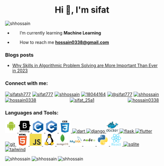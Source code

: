 <h1 align="center">Hi 👋, I'm sifat</h1>
<img src="https://komarev.com/ghpvc/?username=shhossain&label=Profile%20views&color=0e75b6&style=flat" alt="shhossain" />


- <img src='https://user-images.githubusercontent.com/80335059/206486358-78c18c0f-ded1-4d2f-8068-118b4935973a.png' height='10' width='20' style='vertical-align:bottom;'/> I’m currently learning **Machine Learning**

- <img src='https://user-images.githubusercontent.com/80335059/206487262-00ac1b6f-f959-49b3-be83-ef9ad5257ed4.png' height='10' width='20' style='vertical-align:bottom;'/> How to reach me **hossain0338@gmail.com**

### Blogs posts
<!-- BLOG-POST-LIST:START -->
- [Why Skills in Algorithmic Problem Solving are More Important Than Ever in 2023](https://dev.to/shhossain/why-skills-in-algorithmic-problem-solving-are-more-important-than-ever-in-2023-28mf)
<!-- BLOG-POST-LIST:END -->

<h3 align="left">Connect with me:</h3>
<div style="display: flex; flex-wrap: wrap; justify-content: space-between">
      <a href="https://fb.me/sifatsh777" target="blank"
        ><img
          align="center"
          src="https://raw.githubusercontent.com/rahuldkjain/github-profile-readme-generator/master/src/images/icons/Social/facebook.svg"
          alt="sifatsh777"
          height="30"
          width="40"
      /></a>
      <a href="https://linkedin.com/in/sifat777" target="blank"
        ><img
          align="center"
          src="https://raw.githubusercontent.com/rahuldkjain/github-profile-readme-generator/master/src/images/icons/Social/linked-in-alt.svg"
          alt="sifat777"
          height="30"
          width="40"
      /></a>
      <a href="https://dev.to/shhossain" target="blank"
        ><img
          align="center"
          src="https://raw.githubusercontent.com/rahuldkjain/github-profile-readme-generator/master/src/images/icons/Social/devto.svg"
          alt="shhossain"
          height="30"
          width="40"
      /></a>
      <a href="https://stackoverflow.com/users/18044164" target="blank"
        ><img
          align="center"
          src="https://raw.githubusercontent.com/rahuldkjain/github-profile-readme-generator/master/src/images/icons/Social/stack-overflow.svg"
          alt="18044164"
          height="30"
          width="40"
      /></a>
      <a href="https://medium.com/@sifat777" target="blank"
        ><img
          align="center"
          src="https://raw.githubusercontent.com/rahuldkjain/github-profile-readme-generator/master/src/images/icons/Social/medium.svg"
          alt="@sifat777"
          height="30"
          width="40"
      /></a>
      <a href="https://www.codechef.com/users/shhossain" target="blank"
        ><img
          align="center"
          src="https://cdn.jsdelivr.net/npm/simple-icons@3.1.0/icons/codechef.svg"
          alt="shhossain"
          height="30"
          width="40"
      /></a>
      <a href="https://www.hackerrank.com/hossain0338" target="blank"
        ><img
          align="center"
          src="https://raw.githubusercontent.com/rahuldkjain/github-profile-readme-generator/master/src/images/icons/Social/hackerrank.svg"
          alt="hossain0338"
          height="30"
          width="40"
      /></a>
      <a href="https://codeforces.com/profile/sifat_25a1" target="blank"
        ><img
          align="center"
          src="https://raw.githubusercontent.com/rahuldkjain/github-profile-readme-generator/master/src/images/icons/Social/codeforces.svg"
          alt="sifat_25a1"
          height="30"
          width="40"
      /></a>
      <a href="https://www.leetcode.com/hossain0338" target="blank"
        ><img
          align="center"
          src="https://raw.githubusercontent.com/rahuldkjain/github-profile-readme-generator/master/src/images/icons/Social/leet-code.svg"
          alt="hossain0338"
          height="30"
          width="40"
      /></a>
    </div>

<h3 align="left">Languages and Tools:</h3>
<p align="left"> <a href="https://developer.android.com" target="_blank" rel="noreferrer"> <img src="https://raw.githubusercontent.com/devicons/devicon/master/icons/android/android-original-wordmark.svg" alt="android" width="40" height="40"/> </a> <a href="https://getbootstrap.com" target="_blank" rel="noreferrer"> <img src="https://raw.githubusercontent.com/devicons/devicon/master/icons/bootstrap/bootstrap-plain-wordmark.svg" alt="bootstrap" width="40" height="40"/> </a> <a href="https://www.cprogramming.com/" target="_blank" rel="noreferrer"> <img src="https://raw.githubusercontent.com/devicons/devicon/master/icons/c/c-original.svg" alt="c" width="40" height="40"/> </a> <a href="https://www.w3schools.com/cpp/" target="_blank" rel="noreferrer"> <img src="https://raw.githubusercontent.com/devicons/devicon/master/icons/cplusplus/cplusplus-original.svg" alt="cplusplus" width="40" height="40"/> </a> <a href="https://www.w3schools.com/css/" target="_blank" rel="noreferrer"> <img src="https://raw.githubusercontent.com/devicons/devicon/master/icons/css3/css3-original-wordmark.svg" alt="css3" width="40" height="40"/> </a> <a href="https://dart.dev" target="_blank" rel="noreferrer"> <img src="https://www.vectorlogo.zone/logos/dartlang/dartlang-icon.svg" alt="dart" width="40" height="40"/> </a> <a href="https://www.djangoproject.com/" target="_blank" rel="noreferrer"> <img src="https://cdn.worldvectorlogo.com/logos/django.svg" alt="django" width="40" height="40"/> </a> <a href="https://www.docker.com/" target="_blank" rel="noreferrer"> <img src="https://raw.githubusercontent.com/devicons/devicon/master/icons/docker/docker-original-wordmark.svg" alt="docker" width="40" height="40"/> </a> <a href="https://flask.palletsprojects.com/" target="_blank" rel="noreferrer"> <img src="https://www.vectorlogo.zone/logos/pocoo_flask/pocoo_flask-icon.svg" alt="flask" width="40" height="40"/> </a> <a href="https://flutter.dev" target="_blank" rel="noreferrer"> <img src="https://www.vectorlogo.zone/logos/flutterio/flutterio-icon.svg" alt="flutter" width="40" height="40"/> </a> <a href="https://git-scm.com/" target="_blank" rel="noreferrer"> <img src="https://www.vectorlogo.zone/logos/git-scm/git-scm-icon.svg" alt="git" width="40" height="40"/> </a> <a href="https://www.w3.org/html/" target="_blank" rel="noreferrer"> <img src="https://raw.githubusercontent.com/devicons/devicon/master/icons/html5/html5-original-wordmark.svg" alt="html5" width="40" height="40"/> </a> <a href="https://developer.mozilla.org/en-US/docs/Web/JavaScript" target="_blank" rel="noreferrer"> <img src="https://raw.githubusercontent.com/devicons/devicon/master/icons/javascript/javascript-original.svg" alt="javascript" width="40" height="40"/> </a> <a href="https://www.linux.org/" target="_blank" rel="noreferrer"> <img src="https://raw.githubusercontent.com/devicons/devicon/master/icons/linux/linux-original.svg" alt="linux" width="40" height="40"/> </a> <a href="https://www.mongodb.com/" target="_blank" rel="noreferrer"> <img src="https://raw.githubusercontent.com/devicons/devicon/master/icons/mongodb/mongodb-original-wordmark.svg" alt="mongodb" width="40" height="40"/> </a> <a href="https://www.mysql.com/" target="_blank" rel="noreferrer"> <img src="https://raw.githubusercontent.com/devicons/devicon/master/icons/mysql/mysql-original-wordmark.svg" alt="mysql" width="40" height="40"/> </a> <a href="https://nodejs.org" target="_blank" rel="noreferrer"> <img src="https://raw.githubusercontent.com/devicons/devicon/master/icons/nodejs/nodejs-original-wordmark.svg" alt="nodejs" width="40" height="40"/> </a> <a href="https://www.python.org" target="_blank" rel="noreferrer"> <img src="https://raw.githubusercontent.com/devicons/devicon/master/icons/python/python-original.svg" alt="python" width="40" height="40"/> </a> <a href="https://reactjs.org/" target="_blank" rel="noreferrer"> <img src="https://raw.githubusercontent.com/devicons/devicon/master/icons/react/react-original-wordmark.svg" alt="react" width="40" height="40"/> </a> <a href="https://www.sqlite.org/" target="_blank" rel="noreferrer"> <img src="https://www.vectorlogo.zone/logos/sqlite/sqlite-icon.svg" alt="sqlite" width="40" height="40"/> </a> <a href="https://tailwindcss.com/" target="_blank" rel="noreferrer"> <img src="https://www.vectorlogo.zone/logos/tailwindcss/tailwindcss-icon.svg" alt="tailwind" width="40" height="40"/> </a> </p>

<p align="canter">
<img
      src="https://github-readme-stats.vercel.app/api/top-langs?username=shhossain&show_icons=true&locale=en&layout=compact"
      alt="shhossain"
      style="height: 120px;"
    />
    <img
      src="https://github-readme-stats.vercel.app/api?username=shhossain&show_icons=true&locale=en"
      alt="shhossain"
      style="height: 120px;"
    />
    <img
      src="https://github-readme-streak-stats.herokuapp.com/?user=shhossain&"
      alt="shhossain"
      style="height: 120px;"
    />
</p>
